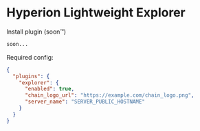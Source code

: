# Hyperion Lightweight Explorer

Install plugin (soon™)
```bash
soon...
```

Required config:
```json
{
  "plugins": {
    "explorer": {
      "enabled": true,
      "chain_logo_url": "https://example.com/chain_logo.png",
      "server_name": "SERVER_PUBLIC_HOSTNAME"
    }
  }
}
```
